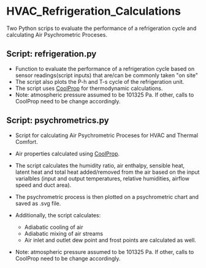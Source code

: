 # HVAC_Refrigeration_Calculations
Two Python scrips to evaluate the performance of a refrigeration cycle and calculating Air Psychrometric Proceses.
## Script: refrigeration.py
- Function to evaluate the performance of a refrigeration cycle based on sensor readings(script inputs) that are/can be commonly taken "on site"
- The script also plots the P-h and T-s cycle of the refrigeration unit.
- The script uses [CoolProp](https://github.com/CoolProp/CoolProp) for thermodynamic calculations. 
- Note: atmospheric pressure assumed to be 101325 Pa. If other, calls to CoolProp need to be change accordingly.
## Script: psychrometrics.py
- Script for calculating Air Psychrometric Proceses for HVAC and Thermal Comfort. 
- Air properties calculated using [CoolProp](https://github.com/CoolProp/CoolProp). 
- The script calculates the humidity ratio, air enthalpy, sensible heat, latent heat and total heat added/removed from the air based on the input varialbles (input and output temperatures, relative humidities, airflow speed and duct area).
- The psychrometric process is then plotted on a psychrometric chart and saved as .svg file.

- Additionally, the script calculates:
    - Adiabatic cooling of air
    - Adiabatic mixing of air streams
    - Air inlet and outlet dew point and frost points are calculated as well.
    
- Note: atmospheric pressure assumed to be 101325 Pa. If other, calls to CoolProp need to be change accordingly.
